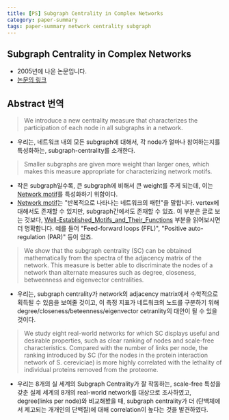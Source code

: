 ```yaml
---
title: [PS] Subgraph Centrality in Complex Networks
category: paper-summary
tags: paper-summary network centrality subgraph
---
```


## Subgraph Centrality in Complex Networks

- 2005년에 나온 논문입니다.
- [논문의 링크](https://arxiv.org/abs/cond-mat/0504730)

## Abstract 번역 

> We introduce a new centrality measure that characterizes the participation of each node in all subgraphs in a network. 
- 우리는, 네트워크 내의 모든 subgraph에 대해서, 각 node가 얼마나 참여하는지를 특성화하는, subgraph-centrality를 소개한다.

> Smaller subgraphs are given more weight than larger ones, which makes this measure appropriate for characterizing network motifs. 
- 작은 subgraph일수록, 큰 subgraph에 비해서 큰 weight를 주게 되는데, 이는 [Network motif](https://en.wikipedia.org/wiki/Network_motif)를 특성화하기 위함이다. 
- [Network motif](https://en.wikipedia.org/wiki/Network_motif)는 "반복적으로 나타나는 네트워크의 패턴"을 말합니다. vertex에 대해서도 존재할 수 있지만, subgraph간에서도 존재할 수 있죠. 이 부분은 글로 보는 것보다, [Well-Established_Motifs_and_Their_Functions](https://en.wikipedia.org/wiki/Network_motif#Well-Established_Motifs_and_Their_Functions) 부분을 읽어보시면 더 명확합니다. 예를 들어 "Feed-forward loops (FFL)", "Positive auto-regulation (PAR)" 등이 있죠.

> We show that the subgraph centrality (SC) can be obtained mathematically from the spectra of the adjacency matrix of the network. This measure is better able to discriminate the nodes of a network than alternate measures such as degree, closeness, betweenness and eigenvector centralities. 
- 우리는, subgraph centrality가 network의 adjacency matrix에서 수학적으로 획득될 수 있음을 보여줄 것이고, 이 측정 지표가 네트워크의 노드를 구분하기 위해 degree/closeness/beteenness/eigenvector cetranlity의 대안이 될 수 있을 것이다.

> We study eight real-world networks for which SC displays useful and desirable properties, such as clear ranking of nodes and scale-free characteristics. Compared with the number of links per node, the ranking introduced by SC (for the nodes in the protein interaction network of S. cereviciae) is more highly correlated with the lethality of individual proteins removed from the proteome.
- 우리는 8개의 실 세계의 Subgraph Centrality가 잘 작동하는, scale-free 특성을 갖춘 실제 세계의 8개의 real-world network를 대상으로 조사하였고, degree(links per node)와 비교해봤을 때, subgraph centrality가 더 (단백체에서 제고되는 개개인의 단백질)에 대해 correlation이 높다는 것을 발견하였다.